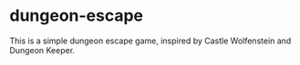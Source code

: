 # dungeon-escape
This is a simple dungeon escape game, inspired by Castle Wolfenstein and Dungeon Keeper.
